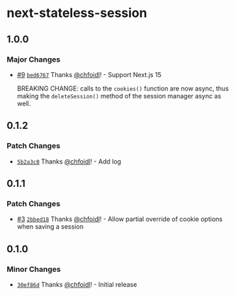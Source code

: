 # next-stateless-session

## 1.0.0

### Major Changes

- [#9](https://github.com/wunderwerkio/next-stateless-session/pull/9) [`bed6767`](https://github.com/wunderwerkio/next-stateless-session/commit/bed6767a232d3f81859a0df7b6b82b6c60c1f7ea) Thanks [@chfoidl](https://github.com/chfoidl)! - Support Next.js 15

  BREAKING CHANGE: calls to the `cookies()` function are now async, thus making
  the `deleteSession()` method of the session manager async as well.

## 0.1.2

### Patch Changes

- [`5b2a3c0`](https://github.com/wunderwerkio/next-stateless-session/commit/5b2a3c0e5069aa9bb4f8ab2116543b61952713ba) Thanks [@chfoidl](https://github.com/chfoidl)! - Add log

## 0.1.1

### Patch Changes

- [#3](https://github.com/wunderwerkio/next-stateless-session/pull/3) [`2bbed18`](https://github.com/wunderwerkio/next-stateless-session/commit/2bbed187def55b19357adcbd51660988695de434) Thanks [@chfoidl](https://github.com/chfoidl)! - Allow partial override of cookie options when saving a session

## 0.1.0

### Minor Changes

- [`30ef86d`](https://github.com/wunderwerkio/next-stateless-session/commit/30ef86db5fbf583cb958bef7c670bcc8e264d955) Thanks [@chfoidl](https://github.com/chfoidl)! - Initial release
